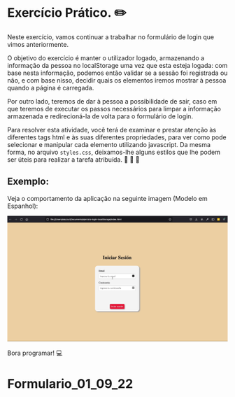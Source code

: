 # Exercício Prático. ✏️

Neste exercício, vamos continuar a trabalhar no formulário de login que vimos anteriormente.

O objetivo do exercício é manter o utilizador logado, armazenando a informação da pessoa no localStorage uma vez que esta esteja logada: com base nesta informação, podemos então validar se a sessão foi registrada ou não, e com base nisso, decidir quais os elementos iremos mostrar à pessoa quando a página é carregada.

Por outro lado, teremos de dar à pessoa a possibilidade de sair, caso em que teremos de executar os passos necessários para limpar a informação armazenada e redirecioná-la de volta para o formulário de login.

Para resolver esta atividade, você terá de examinar e prestar atenção às diferentes tags html e às suas diferentes propriedades, para ver como pode selecionar e manipular cada elemento utilizando javascript. Da mesma forma, no arquivo ```styles.css```, deixamos-lhe alguns estilos que lhe podem ser úteis para realizar a tarefa atribuída. 👀 👀 👀

## Exemplo:

Veja o comportamento da aplicação na seguinte imagem (Modelo em Espanhol):

<img src="./assets/form.gif">

Bora programar! 💻
# Formulario_01_09_22
